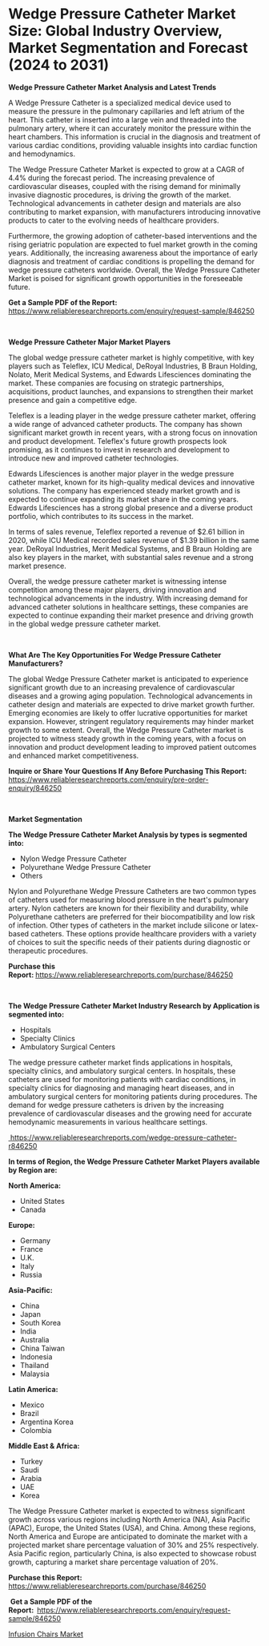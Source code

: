 <p><h1>Wedge Pressure Catheter Market Size: Global Industry Overview, Market Segmentation and Forecast (2024 to 2031)</h1></p><p><strong>Wedge Pressure Catheter Market Analysis and Latest Trends</strong></p>
<p><p>A Wedge Pressure Catheter is a specialized medical device used to measure the pressure in the pulmonary capillaries and left atrium of the heart. This catheter is inserted into a large vein and threaded into the pulmonary artery, where it can accurately monitor the pressure within the heart chambers. This information is crucial in the diagnosis and treatment of various cardiac conditions, providing valuable insights into cardiac function and hemodynamics.</p><p>The Wedge Pressure Catheter Market is expected to grow at a CAGR of 4.4% during the forecast period. The increasing prevalence of cardiovascular diseases, coupled with the rising demand for minimally invasive diagnostic procedures, is driving the growth of the market. Technological advancements in catheter design and materials are also contributing to market expansion, with manufacturers introducing innovative products to cater to the evolving needs of healthcare providers.</p><p>Furthermore, the growing adoption of catheter-based interventions and the rising geriatric population are expected to fuel market growth in the coming years. Additionally, the increasing awareness about the importance of early diagnosis and treatment of cardiac conditions is propelling the demand for wedge pressure catheters worldwide. Overall, the Wedge Pressure Catheter Market is poised for significant growth opportunities in the foreseeable future.</p></p>
<p><strong>Get a Sample PDF of the Report:&nbsp;</strong> <a href="https://www.reliableresearchreports.com/enquiry/request-sample/846250">https://www.reliableresearchreports.com/enquiry/request-sample/846250</a></p>
<p>&nbsp;</p>
<p><strong>Wedge Pressure Catheter Major Market Players</strong></p>
<p><p>The global wedge pressure catheter market is highly competitive, with key players such as Teleflex, ICU Medical, DeRoyal Industries, B Braun Holding, Nolato, Merit Medical Systems, and Edwards Lifesciences dominating the market. These companies are focusing on strategic partnerships, acquisitions, product launches, and expansions to strengthen their market presence and gain a competitive edge.</p><p>Teleflex is a leading player in the wedge pressure catheter market, offering a wide range of advanced catheter products. The company has shown significant market growth in recent years, with a strong focus on innovation and product development. Teleflex's future growth prospects look promising, as it continues to invest in research and development to introduce new and improved catheter technologies.</p><p>Edwards Lifesciences is another major player in the wedge pressure catheter market, known for its high-quality medical devices and innovative solutions. The company has experienced steady market growth and is expected to continue expanding its market share in the coming years. Edwards Lifesciences has a strong global presence and a diverse product portfolio, which contributes to its success in the market.</p><p>In terms of sales revenue, Teleflex reported a revenue of $2.61 billion in 2020, while ICU Medical recorded sales revenue of $1.39 billion in the same year. DeRoyal Industries, Merit Medical Systems, and B Braun Holding are also key players in the market, with substantial sales revenue and a strong market presence.</p><p>Overall, the wedge pressure catheter market is witnessing intense competition among these major players, driving innovation and technological advancements in the industry. With increasing demand for advanced catheter solutions in healthcare settings, these companies are expected to continue expanding their market presence and driving growth in the global wedge pressure catheter market.</p></p>
<p>&nbsp;</p>
<p><strong>What Are The Key Opportunities For Wedge Pressure Catheter Manufacturers?</strong></p>
<p><p>The global Wedge Pressure Catheter market is anticipated to experience significant growth due to an increasing prevalence of cardiovascular diseases and a growing aging population. Technological advancements in catheter design and materials are expected to drive market growth further. Emerging economies are likely to offer lucrative opportunities for market expansion. However, stringent regulatory requirements may hinder market growth to some extent. Overall, the Wedge Pressure Catheter market is projected to witness steady growth in the coming years, with a focus on innovation and product development leading to improved patient outcomes and enhanced market competitiveness.</p></p>
<p><strong>Inquire or Share Your Questions If Any Before Purchasing This Report:</strong> <a href="https://www.reliableresearchreports.com/enquiry/pre-order-enquiry/846250">https://www.reliableresearchreports.com/enquiry/pre-order-enquiry/846250</a></p>
<p>&nbsp;</p>
<p><strong>Market Segmentation</strong></p>
<p><strong>The Wedge Pressure Catheter Market Analysis by types is segmented into:</strong></p>
<p><ul><li>Nylon Wedge Pressure Catheter</li><li>Polyurethane Wedge Pressure Catheter</li><li>Others</li></ul></p>
<p><p>Nylon and Polyurethane Wedge Pressure Catheters are two common types of catheters used for measuring blood pressure in the heart's pulmonary artery. Nylon catheters are known for their flexibility and durability, while Polyurethane catheters are preferred for their biocompatibility and low risk of infection. Other types of catheters in the market include silicone or latex-based catheters. These options provide healthcare providers with a variety of choices to suit the specific needs of their patients during diagnostic or therapeutic procedures.</p></p>
<p><strong>Purchase this Report:&nbsp;</strong><a href="https://www.reliableresearchreports.com/purchase/846250">https://www.reliableresearchreports.com/purchase/846250</a></p>
<p>&nbsp;</p>
<p><strong>The Wedge Pressure Catheter Market Industry Research by Application is segmented into:</strong></p>
<p><ul><li>Hospitals</li><li>Specialty Clinics</li><li>Ambulatory Surgical Centers</li></ul></p>
<p><p>The wedge pressure catheter market finds applications in hospitals, specialty clinics, and ambulatory surgical centers. In hospitals, these catheters are used for monitoring patients with cardiac conditions, in specialty clinics for diagnosing and managing heart diseases, and in ambulatory surgical centers for monitoring patients during procedures. The demand for wedge pressure catheters is driven by the increasing prevalence of cardiovascular diseases and the growing need for accurate hemodynamic measurements in various healthcare settings.</p></p>
<p><a href="https://www.reliableresearchreports.com/wedge-pressure-catheter-r846250">&nbsp;https://www.reliableresearchreports.com/wedge-pressure-catheter-r846250</a></p>
<p><strong>In terms of Region, the Wedge Pressure Catheter Market Players available by Region are:</strong></p>
<p>
    <p> <strong> North America: </strong>
        <ul>
            <li>United States</li>
            <li>Canada</li>
        </ul>
        </p> 
    <p> <strong> Europe: </strong>
        <ul>
            <li>Germany</li>
            <li>France</li>
            <li>U.K.</li>
            <li>Italy</li>
            <li>Russia</li>
        </ul>
        </p> 
    <p> <strong> Asia-Pacific: </strong>
        <ul>
            <li>China</li>
            <li>Japan</li>
            <li>South Korea</li>
            <li>India</li>
            <li>Australia</li>
            <li>China Taiwan</li>
            <li>Indonesia</li>
            <li>Thailand</li>
            <li>Malaysia</li>
        </ul>
        </p> 
    <p> <strong> Latin America: </strong>
        <ul>
            <li>Mexico</li>
            <li>Brazil</li>
            <li>Argentina Korea</li>
            <li>Colombia</li>
        </ul>
        </p> 
    <p> <strong> Middle East & Africa: </strong>
        <ul>
            <li>Turkey</li>
            <li>Saudi</li>
            <li>Arabia</li>
            <li>UAE</li>
            <li>Korea</li>
        </ul>
    </p>
    </p>
<p><p>The Wedge Pressure Catheter market is expected to witness significant growth across various regions including North America (NA), Asia Pacific (APAC), Europe, the United States (USA), and China. Among these regions, North America and Europe are anticipated to dominate the market with a projected market share percentage valuation of 30% and 25% respectively. Asia Pacific region, particularly China, is also expected to showcase robust growth, capturing a market share percentage valuation of 20%.</p></p>
<p><strong>Purchase this Report: </strong><a href="https://www.reliableresearchreports.com/purchase/846250">https://www.reliableresearchreports.com/purchase/846250</a></p>
<p>&nbsp;<strong>Get a Sample PDF of the Report:&nbsp;&nbsp;</strong><a href="https://www.reliableresearchreports.com/enquiry/request-sample/846250">https://www.reliableresearchreports.com/enquiry/request-sample/846250</a></p>
<p><strong></strong></p>
<p><p><a href="https://github.com/JordyBecker/Market-Research-Report-List-1/blob/main/infusion-chairs-market.md">Infusion Chairs Market</a></p></p>